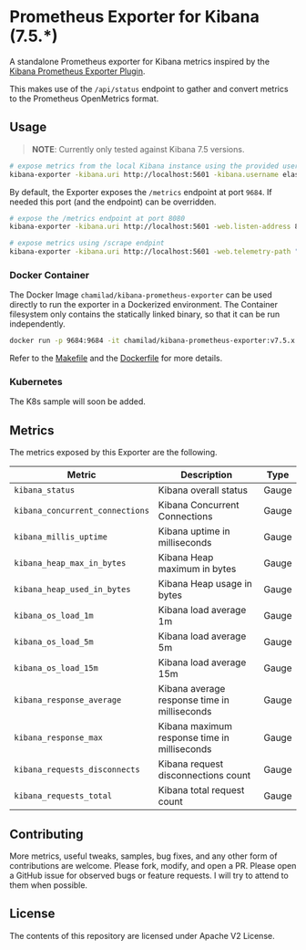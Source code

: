 # Prometheus Exporter for Kibana (7.5.*)

A standalone Prometheus exporter for Kibana metrics inspired by the [Kibana Prometheus Exporter Plugin](https://github.com/pjhampton/kibana-prometheus-exporter/). 

This makes use of the `/api/status` endpoint to gather and convert metrics to the Prometheus OpenMetrics format.

## Usage

> **NOTE**: Currently only tested against Kibana 7.5 versions. 

```bash
# expose metrics from the local Kibana instance using the provided username and password
kibana-exporter -kibana.uri http://localhost:5601 -kibana.username elastic -kibana.password password
```

By default, the Exporter exposes the `/metrics` endpoint at port `9684`. If needed this port (and the endpoint) can be overridden.

```bash
# expose the /metrics endpoint at port 8080
kibana-exporter -kibana.uri http://localhost:5601 -web.listen-address 8080 
```

```bash
# expose metrics using /scrape endpint
kibana-exporter -kibana.uri http://localhost:5601 -web.telemetry-path "/scrape"
```

### Docker Container
The Docker Image `chamilad/kibana-prometheus-exporter` can be used directly to run the exporter in a Dockerized environment. The Container filesystem only contains the statically linked binary, so that it can be run independently. 

```bash
docker run -p 9684:9684 -it chamilad/kibana-prometheus-exporter:v7.5.x.1 -kibana.username elastic -kibana.password password -kibana.uri https://elasticcloud.kibana.aws.found.io
```

Refer to the [Makefile](Makefile) and the [Dockerfile](Dockerfile) for more details.

### Kubernetes
The K8s sample will soon be added.

## Metrics
The metrics exposed by this Exporter are the following.

| Metric | Description | Type |
|------- | ----------- | ---- |
| `kibana_status` | Kibana overall status | Gauge |
| `kibana_concurrent_connections` | Kibana Concurrent Connections | Gauge |
| `kibana_millis_uptime` | Kibana uptime in milliseconds | Gauge |
| `kibana_heap_max_in_bytes` | Kibana Heap maximum in bytes | Gauge |
| `kibana_heap_used_in_bytes` | Kibana Heap usage in bytes | Gauge |
| `kibana_os_load_1m` | Kibana load average 1m | Gauge |
| `kibana_os_load_5m` | Kibana load average 5m | Gauge |
| `kibana_os_load_15m` | Kibana load average 15m | Gauge |
| `kibana_response_average` | Kibana average response time in milliseconds | Gauge |
| `kibana_response_max` | Kibana maximum response time in milliseconds | Gauge |
| `kibana_requests_disconnects` | Kibana request disconnections count | Gauge |
| `kibana_requests_total` | Kibana total request count | Gauge |

## Contributing
More metrics, useful tweaks, samples, bug fixes, and any other form of contributions are welcome. Please fork, modify, and open a PR. Please open a GitHub issue for observed bugs or feature requests. I will try to attend to them when possible.

## License
The contents of this repository are licensed under Apache V2 License. 

